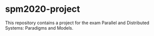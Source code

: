# spm2020-project
This repository contains a project for the exam Parallel and Distributed Systems: Paradigms and Models.

